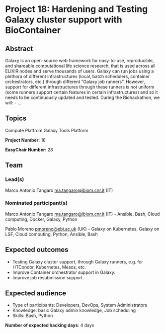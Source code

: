 # Project 18: Hardening and Testing Galaxy cluster support with BioContainer

## Abstract

Galaxy is an open-source web framework for easy-to-use, reproducible, and shareable computational life science research, that is used across all ELIXIR nodes and serve thousands of users. Galaxy can run jobs using a plethora of different infrastructures (local, batch schedulers, container orchestrators, etc.) through different “Galaxy job runners”. However, support for different infrastructures through these runners is not uniform (some runners support certain features in certain infrastructures) and so it needs to be continuously updated and tested. During the Biohackathon, we will: - ...

## Topics

Compute Platfrom
 Galaxy
 Tools Platform

**Project Number:** 18



**EasyChair Number:** 28

## Team

### Lead(s)

Marco Antonio Tangaro <ma.tangaro@ibiom.cnr.it> (IT)

### Nominated participant(s)

Marco Antonio Tangaro <ma.tangaro@ibiom.cnr.it> (IT) - Ansible, Bash, Cloud computing, Docker, Galaxy, Python
 
 Pablo Moreno <pmoreno@ebi.ac.uk> (UK) - Galaxy on Kubernetes, Galaxy on LSF, Cloud computing, Python, Ansible, Bash

## Expected outcomes

- Testing Galaxy cluster support, through Galaxy runners, e.g. for HTCondor, Kubernetes, Mesos, etc.
 - Improve Container orchestrator support in Galaxy.
 - Improve job resubmission support.

## Expected audience

- Type of participants: Developers, DevOps, System Administrators
 - Knowledge: basic Galaxy admin knowledge, Job scheduling
 - Skills: Bash, Python

**Number of expected hacking days**: 4 days

